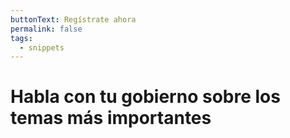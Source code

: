 ```yaml
---
buttonText: Regístrate ahora
permalink: false
tags:
  - snippets
---
```

# Habla con tu gobierno sobre los temas más importantes